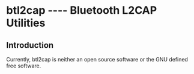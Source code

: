 # btl2cap ---- Bluetooth L2CAP Utilities

## Introduction

Currently, btl2cap is neither an open source software or the GNU defined free software.
